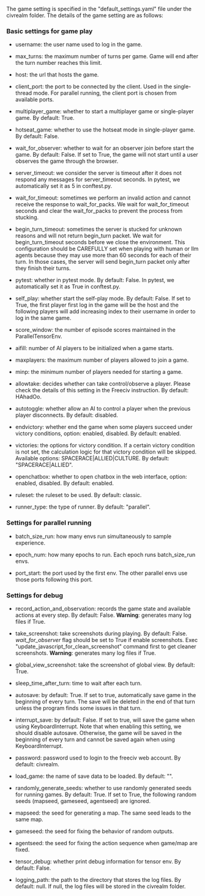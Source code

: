 The game setting is specified in the "default_settings.yaml" file under the civrealm folder. The details of the game setting are as follows:

### Basic settings for game play

- username: the user name used to log in the game.

- max_turns: the maximum number of turns per game. Game will end after the turn number reaches this limit.

- host: the url that hosts the game.

- client_port: the port to be connected by the client. Used in the single-thread mode. For parallel running, the client port is chosen from available ports.

- multiplayer_game: whether to start a multiplayer game or single-player game. By default: True.

- hotseat_game: whether to use the hotseat mode in single-player game. By default: False.

- wait_for_observer: whether to wait for an observer join before start the game. By default: False. If set to True, the game will not start until a user observes the game through the browser.

- server_timeout: we consider the server is timeout after it does not respond any messages for server_timeout seconds. In pytest, we automatically set it as 5 in conftest.py.

- wait_for_timeout: sometimes we perform an invalid action and cannot receive the response to wait_for_packs. We wait for wait_for_timeout seconds and clear the wait_for_packs to prevent the process from stucking.

- begin_turn_timeout: sometimes the server is stucked for unknown reasons and will not return begin_turn packet. We wait for begin_turn_timeout seconds before we close the environment. This configuration should be CAREFULLY set when playing with human or llm agents because they may use more than 60 seconds for each of their turn. In those cases, the server will send begin_turn packet only after they finish their turns.

- pytest: whether in pytest mode. By default: False. In pytest, we automatically set it as True in conftest.py.

- self_play: whether start the self-play mode. By default: False. If set to True, the first player first log in the game will be the host and the following players will add increasing index to their username in order to log in the same game.

- score_window: the number of episode scores maintained in the ParallelTensorEnv.

- aifill: number of AI players to be initialized when a game starts.

- maxplayers: the maximum number of players allowed to join a game.

- minp: the minimum number of players needed for starting a game.

- allowtake: decides whether can take control/observe a player. Please check the details of this setting in the Freeciv instruction. By default: HAhadOo.

- autotoggle: whether allow an AI to control a player when the previous player disconnects. By default: disabled.

- endvictory: whether end the game when some players succeed under victory conditions, option: enabled, disabled. By default: enabled.

- victories: the options for victory condition. If a certain victory condition is not set, the calculation logic for that victory condition will be skipped. Available options: SPACERACE|ALLIED|CULTURE. By default: "SPACERACE|ALLIED".

- openchatbox: whether to open chatbox in the web interface, option: enabled, disabled. By default: enabled.

- ruleset: the ruleset to be used. By default: classic.

- runner_type: the type of runner. By default: "parallel".

### Settings for parallel running

- batch_size_run: how many envs run simultaneously to sample experience.

- epoch_num: how many epochs to run. Each epoch runs batch_size_run envs.

- port_start: the port used by the first env. The other parallel envs use those ports following this port.

### Settings for debug

- record_action_and_observation: records the game state and available actions at every step. By default: False. **Warning**: generates many log files if True.

- take_screenshot: take screenshots during playing. By default: False. *wait_for_observer* flag should be set to True if enable screenshots. Exec "update_javascript_for_clean_screenshot" command first to get cleaner screenshots. **Warning**: generates many log files if True.

- global_view_screenshot: take the screenshot of global view. By default: True.

- sleep_time_after_turn: time to wait after each turn.

- autosave: by default: True. If set to true, automatically save game in the beginning of every turn. The save will be deleted in the end of that turn unless the program finds some issues in that turn.

- interrupt_save: by default: False. If set to true, will save the game when using KeyboardInterrupt. Note that when enabling this setting, we should disable autosave. Otherwise, the game will be saved in the beginning of every turn and cannot be saved again when using KeyboardInterrupt.

- password: password used to login to the freeciv web account. By default: civrealm.
  
- load_game: the name of save data to be loaded. By default: "".

- randomly_generate_seeds: whether to use randomly generated seeds for running games. By default: True. If set to True, the following random seeds (mapseed, gameseed, agentseed) are ignored.

- mapseed: the seed for generating a map. The same seed leads to the same map.

- gameseed: the seed for fixing the behavior of random outputs.

- agentseed: the seed for fixing the action sequence when game/map are fixed.

- tensor_debug: whether print debug information for tensor env. By default: False.

- logging_path: the path to the directory that stores the log files. By default: null. If null, the log files will be stored in the civrealm folder.
